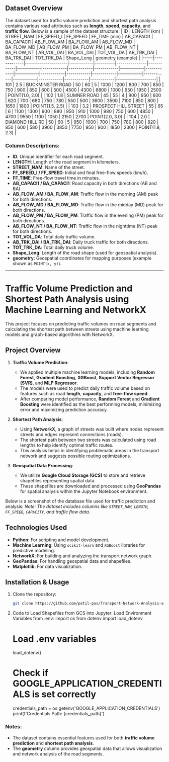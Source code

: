 ## Dataset Overview

The dataset used for traffic volume prediction and shortest path analysis contains various road attributes such as **length**, **speed**, **capacity**, and **traffic flow**. Below is a sample of the dataset structure:
| ID  | LENGTH (km) | STREET_NAM          | FF_SPEED_I | FF_SPEED | FF_TIME (min) | AB_CAPACI1 | BA_CAPACI1 | AB_FLOW_AM | BA_FLOW_AM | AB_FLOW_MD | BA_FLOW_MD | AB_FLOW_PM | BA_FLOW_PM | AB_FLOW_NT | BA_FLOW_NT | AB_VOL_DAI | BA_VOL_DAI | TOT_VOL_DA | AB_TRK_DAI | BA_TRK_DAI | TOT_TRK_DA | Shape_Leng | geometry (example) |
|-----|-------------|---------------------|------------|----------|---------------|------------|------------|------------|------------|------------|------------|------------|------------|------------|------------|------------|------------|------------|------------|------------|------------|------------|--------------------|
| 101 | 2.5         | BUCKMINSTER ROAD     | 50         | 60       | 5             | 1000       | 1200       | 800        | 700        | 850        | 750        | 900        | 850        | 600        | 500        | 4500       | 4300       | 8800       | 1000       | 950        | 1950       | 2500       | POINT(1.0, 2.0)    |
| 102 | 1.8         | SUMNER ROAD          | 45         | 55       | 4             | 900        | 950        | 600        | 620        | 700        | 680        | 750        | 780        | 550        | 500        | 3600       | 3500       | 7100       | 850        | 800        | 1650       | 1800       | POINT(1.5, 2.5)    |
| 103 | 3.2         | PROSPECT HILL STREET | 55         | 65       | 6             | 1100       | 1300       | 900        | 880        | 950        | 910        | 1000       | 980        | 750        | 600        | 4850       | 4700       | 9550       | 1100       | 1050       | 2150       | 2700       | POINT(2.0, 3.0)    |
| 104 | 2.0         | DIAMOND HILL RD      | 50         | 60       | 5             | 950        | 1000       | 700        | 750        | 780        | 800        | 820        | 850        | 600        | 580        | 3900       | 3850       | 7750       | 950        | 900        | 1850       | 2300       | POINT(1.8, 2.3)    |

### Column Descriptions:
- **ID**: Unique identifier for each road segment.
- **LENGTH**: Length of the road segment in kilometers.
- **STREET_NAM**: Name of the street.
- **FF_SPEED_I / FF_SPEED**: Initial and final free-flow speeds (km/h).
- **FF_TIME**: Free-flow travel time in minutes.
- **AB_CAPACI1 / BA_CAPACI1**: Road capacity in both directions (AB and BA).
- **AB_FLOW_AM / BA_FLOW_AM**: Traffic flow in the morning (AM) peak for both directions.
- **AB_FLOW_MD / BA_FLOW_MD**: Traffic flow in the midday (MD) peak for both directions.
- **AB_FLOW_PM / BA_FLOW_PM**: Traffic flow in the evening (PM) peak for both directions.
- **AB_FLOW_NT / BA_FLOW_NT**: Traffic flow in the nighttime (NT) peak for both directions.
- **TOT_VOL_DA**: Total daily traffic volume.
- **AB_TRK_DAI / BA_TRK_DAI**: Daily truck traffic for both directions.
- **TOT_TRK_DA**: Total daily truck volume.
- **Shape_Leng**: Length of the road shape (used for geospatial analysis).
- **geometry**: Geospatial coordinates for mapping purposes (example shown as `POINT(x, y)`).

---

# Traffic Volume Prediction and Shortest Path Analysis using Machine Learning and NetworkX

This project focuses on predicting traffic volumes on road segments and calculating the shortest path between streets using machine learning models and graph-based algorithms with NetworkX.

## Project Overview

1. **Traffic Volume Prediction**:
   - We applied multiple machine learning models, including **Random Forest**, **Gradient Boosting**, **XGBoost**, **Support Vector Regressor (SVR)**, and **MLP Regressor**.
   - The models were used to predict daily traffic volume based on features such as road **length**, **capacity**, and **free-flow speed**.
   - After comparing model performance, **Random Forest** and **Gradient Boosting** were identified as the best performing models, minimizing error and maximizing prediction accuracy.

2. **Shortest Path Analysis**:
   - Using **NetworkX**, a graph of streets was built where nodes represent streets and edges represent connections (roads).
   - The shortest path between two streets was calculated using road lengths to help identify optimal traffic routes.
   - This analysis helps in identifying problematic areas in the transport network and suggests possible routing optimizations.
     
3. **Geospatial Data Processing**:
   - We utilize **Google Cloud Storage (GCS)** to store and retrieve shapefiles representing spatial data.
   - These shapefiles are downloaded and processed using **GeoPandas** for spatial analysis within the Jupyter Notebook environment.


Below is a screenshot of the database file used for traffic prediction and analysis:
*Note: The dataset includes columns like `STREET_NAM`, `LENGTH`, `FF_SPEED`, `CAPACITY`, and traffic flow data.*

## Technologies Used
- **Python**: For scripting and model development.
- **Machine Learning**: Using `scikit-learn` and `XGBoost` libraries for predictive modeling.
- **NetworkX**: For building and analyzing the transport network graph.
- **GeoPandas**: For handling geospatial data and shapefiles.
- **Matplotlib**: For data visualization.

## Installation & Usage

1. Clone the repository:
   ```bash
   git clone https://github.com/patil-pus/Transport-Network-Analysis-and-Traffic-Flow-Optimization.git

2. Code to Load Shapefiles from GCS into Jupyter:
   Load Environment Variables from .env:
   import os
   from dotenv import load_dotenv
   
   # Load .env variables
   load_dotenv()
   
   # Check if GOOGLE_APPLICATION_CREDENTIALS is set correctly
   credentials_path = os.getenv('GOOGLE_APPLICATION_CREDENTIALS')
   print(f'Credentials Path: {credentials_path}')



### Notes:
- The dataset contains essential features used for both **traffic volume prediction** and **shortest path analysis**.
- The **geometry** column provides geospatial data that allows visualization and network analysis of the road segments.

